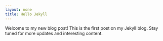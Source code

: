```yaml
---
layout: none
title: Hello Jekyll
---
```



Welcome to my new blog post! This is the first post on my Jekyll blog. Stay tuned for more updates and interesting content.